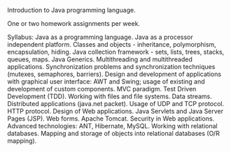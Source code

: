 Introduction to Java programming language.

One or two homework assignments per week.

Syllabus:
Java as a programming language. Java as a processor independent platform. Classes and objects - inheritance, polymorphism, encapsulation, hiding. Java collection framework - sets, lists, trees, stacks, queues, maps. Java Generics. Multithreading and multithreaded applications. Synchronization problems and synchronization techniques (mutexes, semaphores, barriers). Design and development of applications with graphical user interface: AWT and Swing; usage of existing and development of custom components. MVC paradigm. Test Driven Development (TDD). Working with files and file systems. Data streams. Distributed applications (java.net packet). Usage of UDP and TCP protocol. HTTP protocol. Design of Web applications. Java Servlets and Java Server Pages (JSP). Web forms. Apache Tomcat. Security in Web applications. Advanced technologies: ANT, Hibernate, MySQL. Working with relational databases. Mapping and storage of objects into relational databases (O/R mapping).


